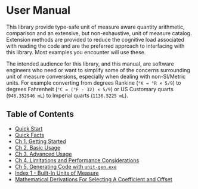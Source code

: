 ﻿# User Manual

This library provide type-safe unit of measure aware quantity arithmetic, comparison and an extensive, but non-exhaustive, unit of measure catalog. Extension methods are provided to reduce the cognitive load associated with reading the code and are the preferred approach to interfacing with this library. Most examples you encounter will use these.

The intended audience for this library, and this manual, are software engineers who need or want to simplify some of the concerns surrounding unit of measure conversions, especially when dealing with non-SI/Metric units. For example converting from degrees Rankine (`°K = °R × 5/9`) to degrees Fahrenheit (`°C = (°F - 32) × 5/9`) or US Customary quarts (`946.352946 mL`) to Imperial quarts (`1136.5225 mL`).

## Table of Contents

- [Quick Start](quick-start.md)
- [Quick Facts](quick-facts.md)
- [Ch 1. Getting Started](ch1/index.md)
- [Ch 2. Basic Usage](ch2/index.md)
- [Ch 3. Advanced Usage](ch3/index.md)
- [Ch 4. Limitations and Performance Considerations](ch4/index.md)
- [Ch 5. Generating Code with `unit-gen.exe`](ch5/index.md)
- [Index 1 - Built-In Units of Measure](index1/index.md)
- [Mathematical Derivations For Selecting A Coefficient and Offset](mathematical-derivations.md)